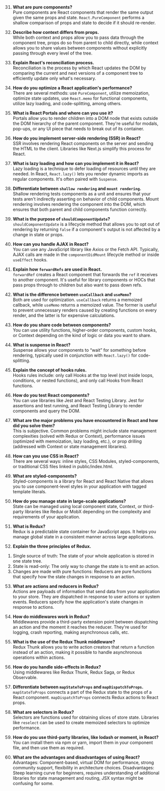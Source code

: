 31. **What are pure components?**  
Pure components are React components that render the same output given the same props and state. `React.PureComponent` performs a shallow comparison of props and state to decide if it should re-render.

32. **Describe how context differs from props.**  
While both context and props allow you to pass data through the component tree, props do so from parent to child directly, while context allows you to share values between components without explicitly passing through every level of the tree.

33. **Explain React's reconciliation process.**  
Reconciliation is the process by which React updates the DOM by comparing the current and next versions of a component tree to efficiently update only what's necessary.

34. **How do you optimize a React application's performance?**  
There are several methods: use `PureComponent`, utilize memoization, optimize state updates, use `React.memo` for functional components, utilize lazy loading, and code-splitting, among others.

35. **What is React Portals and where can you use it?**  
Portals allow you to render children into a DOM node that exists outside the DOM hierarchy of the parent component. They're useful for modals, pop-ups, or any UI piece that needs to break out of its container.

36. **How do you implement server-side rendering (SSR) in React?**  
SSR involves rendering React components on the server and sending the HTML to the client. Libraries like Next.js simplify this process for React.

37. **What is lazy loading and how can you implement it in React?**  
Lazy loading is a technique to defer loading of resources until they are needed. In React, `React.lazy()` lets you render dynamic imports as regular components. It's often paired with `Suspense`.

38. **Differentiate between `shallow rendering` and `mount rendering`.**  
Shallow rendering tests components as a unit and ensures that your tests aren't indirectly asserting on behavior of child components. Mount rendering involves rendering the component into the DOM, which ensures that both parent and child components function correctly.

39. **What is the purpose of `shouldComponentUpdate`?**  
`shouldComponentUpdate` is a lifecycle method that allows you to opt out of rendering by returning `false` if a component's output is not affected by a change in state or props.

40. **How can you handle AJAX in React?**  
You can use any JavaScript library like Axios or the Fetch API. Typically, AJAX calls are made in the `componentDidMount` lifecycle method or inside `useEffect` hooks.

41. **Explain how `forwardRefs` are used in React.**  
`forwardRef` creates a React component that forwards the `ref` it receives to another component. It's useful for library components or HOCs that pass props through to children but also want to pass down refs.

42. **What is the difference between `useCallback` and `useMemo`?**  
Both are used for optimization. `useCallback` returns a memoized callback, while `useMemo` returns a memoized value. The former is useful to prevent unnecessary renders caused by creating functions on every render, and the latter is for expensive calculations.

43. **How do you share code between components?**  
You can use utility functions, higher-order components, custom hooks, or Context depending on the kind of logic or data you want to share.

44. **What is suspense in React?**  
Suspense allows your components to “wait” for something before rendering, typically used in conjunction with `React.lazy()` for code-splitting.

45. **Explain the concept of hooks rules.**  
Hooks rules include: only call Hooks at the top level (not inside loops, conditions, or nested functions), and only call Hooks from React functions.

46. **How do you test React components?**  
You can use libraries like Jest and React Testing Library. Jest for assertions and test running, and React Testing Library to render components and query the DOM.

47. **What are the major problems you have encountered in React and how did you solve them?**  
This is subjective. Common problems might include state management complexities (solved with Redux or Context), performance issues (optimized with memoization, lazy loading, etc.), or prop drilling (addressed with Context or state management libraries).

48. **How can you use CSS in React?**  
There are several ways: inline styles, CSS Modules, styled-components, or traditional CSS files linked in public/index.html.

49. **What are styled-components?**  
Styled-components is a library for React and React Native that allows you to use component-level styles in your application with tagged template literals.

50. **How do you manage state in large-scale applications?**  
State can be managed using local component state, Context, or third-party libraries like Redux or MobX depending on the complexity and requirements of your application.

51. **What is Redux?**  
Redux is a predictable state container for JavaScript apps. It helps you manage global state in a consistent manner across large applications.

52. **Explain the three principles of Redux.**  
1) Single source of truth: The state of your whole application is stored in one state tree.
2) State is read-only: The only way to change the state is to emit an action.
3) Changes are made with pure functions: Reducers are pure functions that specify how the state changes in response to an action.

53. **What are actions and reducers in Redux?**  
Actions are payloads of information that send data from your application to your store. They are dispatched in response to user actions or system events. Reducers specify how the application's state changes in response to actions.

54. **How do middlewares work in Redux?**  
Middlewares provide a third-party extension point between dispatching an action and the moment it reaches the reducer. They're used for logging, crash reporting, making asynchronous calls, etc.

55. **What is the use of the Redux Thunk middleware?**  
Redux Thunk allows you to write action creators that return a function instead of an action, making it possible to handle asynchronous operations within actions.

56. **How do you handle side-effects in Redux?**  
Using middlewares like Redux Thunk, Redux Saga, or Redux Observable.

57. **Differentiate between `mapStateToProps` and `mapDispatchToProps`.**  
`mapStateToProps` connects a part of the Redux state to the props of a React component. `mapDispatchToProps` connects Redux actions to React props.

58. **What are selectors in Redux?**  
Selectors are functions used for obtaining slices of store state. Libraries like `reselect` can be used to create memoized selectors to optimize performance.

59. **How do you use third-party libraries, like lodash or moment, in React?**  
You can install them via npm or yarn, import them in your component file, and then use them as required.

60. **What are the advantages and disadvantages of using React?**  
Advantages: Component-based, virtual DOM for performance, strong community support, flexibility in architecture choices. Disadvantages: Steep learning curve for beginners, requires understanding of additional libraries for state management and routing, JSX syntax might be confusing for some.
